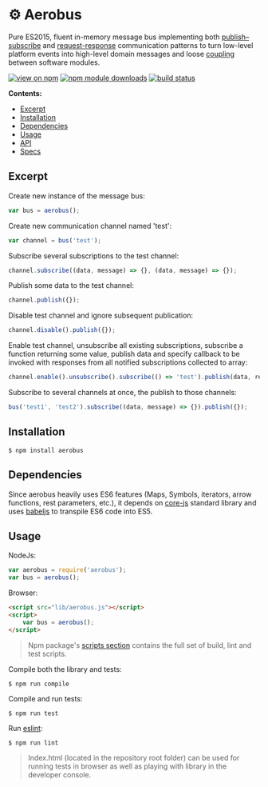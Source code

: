# ⚙ Aerobus

Pure ES2015, fluent in-memory message bus implementing both [publish–subscribe](https://en.wikipedia.org/wiki/Publish%E2%80%93subscribe_pattern) and [request-response](https://en.wikipedia.org/wiki/Request%E2%80%93response) communication patterns to turn low-level platform events into high-level domain messages and loose [coupling](https://en.wikipedia.org/wiki/Coupling_(computer_programming)) between software modules.

[![view on npm](http://img.shields.io/npm/v/aerobus.svg)](https://www.npmjs.org/package/aerobus)
[![npm module downloads](http://img.shields.io/npm/dt/aerobus.svg)](https://www.npmjs.org/package/aerobus)
[![build status](https://api.travis-ci.org/vladen/aerobus.svg?branch=master)](https://travis-ci.org/vladen/aerobus)

__Contents:__
* [Excerpt](#excerpt)
* [Installation](#installation)
* [Dependencies](#dependencies)
* [Usage](#usage)
* [API](https://github.com/vladen/aerobus/tree/master/doc)
* [Specs](https://github.com/vladen/aerobus/blob/master/doc/spec.md)

## Excerpt

Create new instance of the message bus:
```js
var bus = aerobus();
```

Create new communication channel named 'test':
```js
var channel = bus('test');
```

Subscribe several subscriptions to the test channel:
```js
channel.subscribe((data, message) => {}, (data, message) => {});
```

Publish some data to the test channel:
```js
channel.publish({});
```

Disable test channel and ignore subsequent publication:
```js
channel.disable().publish({});
```

Enable test channel, unsubscribe all existing subscriptions, subscribe a function returning some value, publish data and specify callback to be invoked with responses from all notified subscriptions collected to array:
```js
channel.enable().unsubscribe().subscribe(() => 'test').publish(data, responses => {});
```

Subscribe to several channels at once, the publish to those channels:
```js
bus('test1', 'test2').subscribe((data, message) => {}).publish({});
```

## Installation

```
$ npm install aerobus
```

## Dependencies

Since aerobus heavily uses ES6 features (Maps, Symbols, iterators, arrow functions, rest parameters, etc.), it depends on [core-js](https://github.com/zloirock/core-js) standard library and uses [babeljs](babeljs.io) to transpile ES6 code into ES5.

## Usage

NodeJs:
```js
var aerobus = require('aerobus');
var bus = aerobus();
```

Browser:
```html
<script src="lib/aerobus.js"></script>
<script>
    var bus = aerobus();
</script>
```

> Npm package's [scripts section](https://github.com/vladen/aerobus/blob/master/package.json) contains the full set of build, lint and test scripts.

Compile both the library and tests:
```
$ npm run compile
```

Compile and run tests:
```
$ npm run test
```

Run [eslint](http://eslint.org/):
```
$ npm run lint
```

> Index.html (located in the repository root folder) can be used for running tests in browser as well as playing with library in the developer console.


